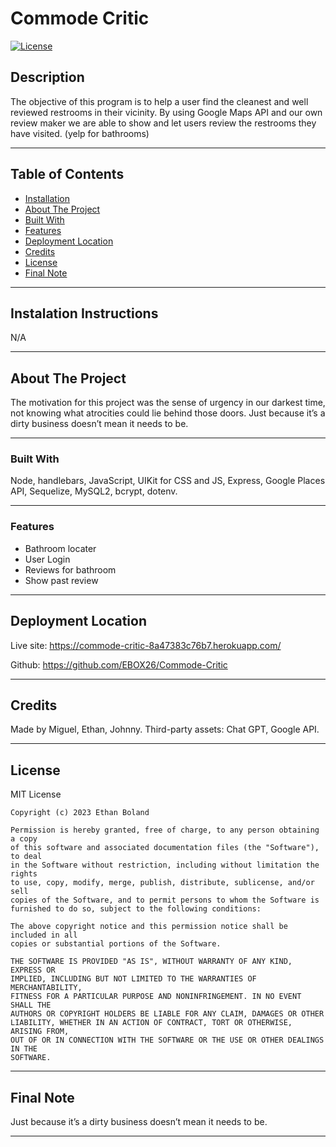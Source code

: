 # Commode Critic
<!-- Title  -->
[![License](https://img.shields.io/badge/license-MIT-blue.svg)](https://opensource.org/licenses/MIT)
<!-- Title  -->

## Description
The objective of this program is to help a user find the cleanest and well reviewed restrooms in their vicinity. By using Google Maps API and our own review maker we are able to show and let users review the restrooms they have visited. (yelp for bathrooms)

---

## Table of Contents

<!-- Table of Contents -->

- [Installation](#installation)
- [About The Project](#about_project)
- [Built With](#built_with)
- [Features](#features)
- [Deployment Location](#deployment_location)
- [Credits](#credits)
- [License](#license)
- [Final Note](#final_note)

---

## Instalation Instructions <a id="installation"></a>
N/A

---

## About The Project <a id="about_project"></a>
<!-- About the Project -->
The motivation for this project was the sense of urgency in our darkest time, not knowing what atrocities could lie behind those doors. Just because it’s a dirty business doesn’t mean it needs to be.

---

### Built With <a id="built_with"></a>
<!-- Built With -->
Node, handlebars, JavaScript, UIKit for CSS and JS, Express, Google Places API, Sequelize, MySQL2, bcrypt, dotenv.

---

### Features <a id="features"></a>
<!-- Features -->

* Bathroom locater
* User Login
* Reviews for bathroom
* Show past review


---

## Deployment Location <a id="deployment_location"></a>

<!-- Deployment Location -->
Live site: https://commode-critic-8a47383c76b7.herokuapp.com/

Github: https://github.com/EBOX26/Commode-Critic

<!-- screen shot example of project -->
<!-- ![Page on start up](assets/Images/screen-shot1.JPG) -->

---

## Credits <a id="credits"></a>
Made by Miguel, Ethan, Johnny. Third-party assets: Chat GPT, Google API.

---

## License <a id="license"></a>
MIT License

    Copyright (c) 2023 Ethan Boland
    
    Permission is hereby granted, free of charge, to any person obtaining a copy
    of this software and associated documentation files (the "Software"), to deal
    in the Software without restriction, including without limitation the rights
    to use, copy, modify, merge, publish, distribute, sublicense, and/or sell
    copies of the Software, and to permit persons to whom the Software is
    furnished to do so, subject to the following conditions:
    
    The above copyright notice and this permission notice shall be included in all
    copies or substantial portions of the Software.
    
    THE SOFTWARE IS PROVIDED "AS IS", WITHOUT WARRANTY OF ANY KIND, EXPRESS OR
    IMPLIED, INCLUDING BUT NOT LIMITED TO THE WARRANTIES OF MERCHANTABILITY,
    FITNESS FOR A PARTICULAR PURPOSE AND NONINFRINGEMENT. IN NO EVENT SHALL THE
    AUTHORS OR COPYRIGHT HOLDERS BE LIABLE FOR ANY CLAIM, DAMAGES OR OTHER
    LIABILITY, WHETHER IN AN ACTION OF CONTRACT, TORT OR OTHERWISE, ARISING FROM,
    OUT OF OR IN CONNECTION WITH THE SOFTWARE OR THE USE OR OTHER DEALINGS IN THE
    SOFTWARE.

---

## Final Note <a id="final_note"></a>
<!-- Final Note -->
Just because it’s a dirty business doesn’t mean it needs to be.

---
    

